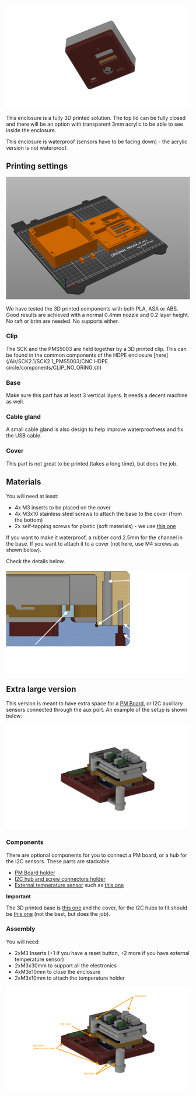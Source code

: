 ![](case_render.png)

This enclosure is a fully 3D printed solution. The top lid can be fully closed and there will be an option with transparent 3mm acrylic to be able to see inside the enclosure.

This enclosure is waterproof (sensors have to be facing down) - the acrylic version is not waterproof.

## Printing settings

![](printing_base.png)

We have tested the 3D printed components with both PLA, ASA or ABS. Good results are achieved with a normal 0.4mm nozzle and 0.2 layer height. No raft or brim are needed. No supports either.

### Clip

The SCK and the PMS5003 are held together by a 3D printed clip. This can be found in the common components of the HDPE enclosure [here](/Air/SCK2.1/SCK2.1_PMS5003/CNC HDPE circle/components/CLIP_NO_ORING.stl)

### Base

Make sure this part has at least 3 vertical layers. It needs a decent machine as well.

### Cable gland

A small cable gland is also design to help improve waterproofness and fix the USB cable.

### Cover

This part is not great to be printed (takes a long time), but does the job.

## Materials

You will need at least:

- 4x M3 inserts to be placed on the cover
- 4x M3x10 stainless steel screws to attach the base to the cover (from the bottom)
- 2x self-tapping screws for plastic (soft materials) - we use [this one](https://www.celofixings.es/tornillos-rosca-plasticos/2834-tornillo-rosca-plastico-cl81z-celoplast-cabeza-alomada-pz.html?ref=4112CL81Z&attr=3861)

If you want to make it waterproof, a rubber cord 2.5mm for the channel in the base. If you want to attach it to a cover (not here, use M4 screws as shown below).

Check the details below.

![](detail.png)

## Extra large version

This version is meant to have extra space for a [PM Board](https://docs.smartcitizen.me/Components/boards/PM%20Board/), or I2C auxiliary sensors connected through the aux port. An example of the setup is shown below:

![](extra-large-inside.png)

### Components

There are optional components for you to connect a PM board, or a hub for the I2C sensors. These parts are stackable.

- [PM Board holder](components/holder-pm.stl)
- [I2C hub and screw connectors holder](components/holder-extras.stl)
- [External temperature sensor](components/holder-sht31.stl) such as [this one](https://www.dfrobot.com/product-2160.html)

**Important** 

The 3D printed base is [this one](components/base_w_holder.stl) and the cover, for the I2C hubs to fit should be [this one](components/cover-xl.stl) (not the best, but does the job).

### Assembly

You will need:

- 2xM3 Inserts (+1 if you have a reset button, +2 more if you have external temperature sensor)
- 2xM3x30mm to support all the electronics
- 4xM3x10mm to close the enclosure
- 2xM3x10mm to attach the temperature holder

![](extra-large-inside-assembly.png)
